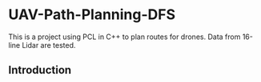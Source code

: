 # UAV-Path-Planning-DFS
This is a project using PCL in C++ to plan routes for drones. Data from 16-line Lidar are tested.
## Introduction 
